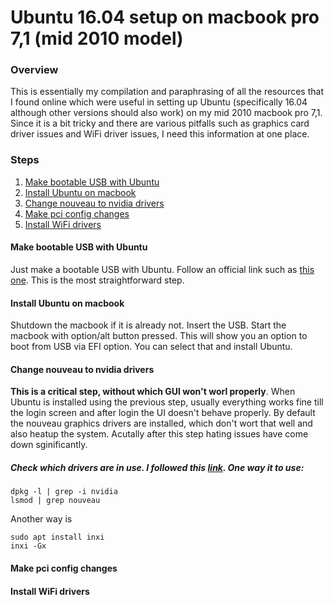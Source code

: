 # Ubuntu 16.04 setup on macbook pro 7,1 (mid 2010 model)

### Overview

This is essentially my compilation and paraphrasing of all the resources that I found online which were useful in setting up Ubuntu (specifically 16.04 although other versions should also work) on my mid 2010 macbook pro 7,1. Since it is a bit tricky and there are various pitfalls such as graphics card driver issues and WiFi driver issues, I need this information at one place.

### Steps

1. [Make bootable USB with Ubuntu](#make-bootable-usb-with-ubuntu)
2. [Install Ubuntu on macbook](#Install-Ubuntu-on-macbook)
3. [Change nouveau to nvidia drivers](#Change-nouveau-to-nvidia-drivers)
4. [Make pci config changes](#Make-pci-config-changes)
5. [Install WiFi drivers](#Install-WiFi-drivers)


#### Make bootable USB with Ubuntu
Just make a bootable USB with Ubuntu. Follow an official link such as [this one](https://tutorials.ubuntu.com/tutorial/tutorial-create-a-usb-stick-on-macos#0). This is the most straightforward step.

#### Install Ubuntu on macbook
Shutdown the macbook if it is already not. Insert the USB. Start the macbook with option/alt button pressed. This will show you an option to boot from USB via EFI option. You can select that and install Ubuntu.

#### Change nouveau to nvidia drivers
**This is a critical step, without which GUI won't worl properly**. When Ubuntu is installed using the previous step, usually everything works fine till the login screen and after login the UI doesn't  behave properly. By default the nouveau graphics drivers are installed, which don't wort that well and also heatup the system. Acutally after this step hating issues have come down sginificantly.  

##### Check which drivers are in use. I followed this [link](https://askubuntu.com/questions/271613/am-i-using-the-nouveau-driver-or-the-proprietary-nvidia-driver). One way it to use:
```
dpkg -l | grep -i nvidia
lsmod | grep nouveau

```
Another way is
```
sudo apt install inxi
inxi -Gx
```


#### Make pci config changes

#### Install WiFi drivers
